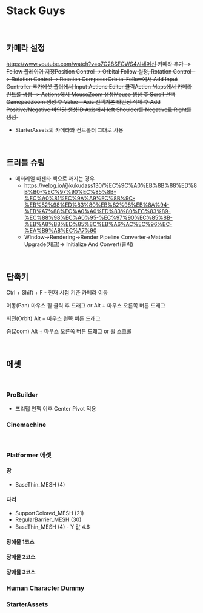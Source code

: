 # Stack Guys

&nbsp;

## 카메라 설정

~~https://www.youtube.com/watch?v=o7O28SFGWS4시네머신 카메라 추가 -> Follow 플레이어 지정Position Control -> Orbital Follow 설정, Rotation Control -> Rotation Control -> Rotation ComposerOrbital Follow에서 Add Input Controller 추가에셋 폴더에서 Input Actions Editor 클릭Action Maps에서 카메라 컨트롤 생성 -> Actions에서 MouseZoom 생성Mouse 생성 후 Scroll 선택GamepadZoom 생성 후 Value - Axis 선택기본 바인딩 삭제 후 Add Positive/Negative 바인딩 생성1D Axis에서 left Shoulder를 Negative로 Right를 생성~~-

- StarterAssets의 카메라와 컨트롤러 그대로 사용

&nbsp;

## 트러블 슈팅

- 메터리얼 마젠타 색으로 깨지는 경우
  - https://velog.io/@kukudass130/%EC%9C%A0%EB%8B%88%ED%8B%B0-%EC%97%90%EC%85%8B-%EC%A0%81%EC%9A%A9%EC%8B%9C-%EB%82%98%ED%83%80%EB%82%98%EB%8A%94-%EB%A7%88%EC%A0%A0%ED%83%80%EC%83%89-%EC%88%98%EC%A0%95-%EC%97%90%EC%85%8B-%EB%A8%B8%ED%85%8C%EB%A6%AC%EC%96%BC-%EA%B9%A8%EC%A7%90
  - Window->Rendering->Render Pipeline Converter->Material Upgrade(체크)-> Initialize And Convert(클릭)

&nbsp;

## 단축키

Ctrl + Shift + F - 현재 시점 기준 카메라 이동

이동(Pan)	마우스 휠 클릭 후 드래그 or Alt + 마우스 오른쪽 버튼 드래그

회전(Orbit)	Alt + 마우스 왼쪽 버튼 드래그

줌(Zoom)	Alt + 마우스 오른쪽 버튼 드래그 or 휠 스크롤

&nbsp;

## 에셋

&nbsp;

### ProBuilder

- 프리팹 언팩 이후 Center Pivot 적용

### Cinemachine

&nbsp;

### Platformer 에셋

#### 땅

- BaseThin_MESH (4)

#### 다리

- SupportColored_MESH (21)
- RegularBarrier_MESH (30)
- BaseThin_MESH (4) - Y 값 4.6

#### 장애물 1코스


#### 장애물 2코스


#### 장애물 3코스


### Human Character Dummy

### StarterAssets
